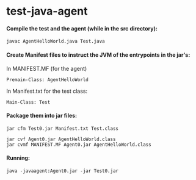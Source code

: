 # test-java-agent


#### Compile the test and the agent (while in the src directory):
```
javac AgentHelloWorld.java Test.java
```

#### Create Manifest files to instruct the JVM of the entrypoints in the jar's:
In MANIFEST.MF (for the agent)
```
Premain-Class: AgentHelloWorld
```
In Manifest.txt for the test class:
```
Main-Class: Test
```

#### Package them into jar files:
```
jar cfm Test0.jar Manifest.txt Test.class
```
```
jar cvf Agent0.jar AgentHelloWorld.class
jar cvmf MANIFEST.MF Agent0.jar AgentHelloWorld.class
```

#### Running:
```
java -javaagent:Agent0.jar -jar Test0.jar
```



